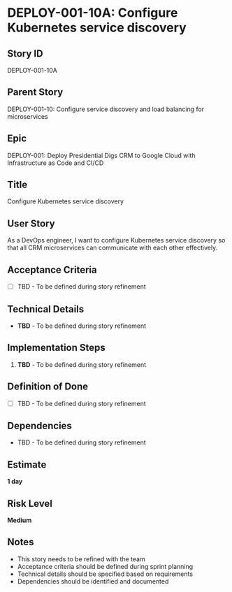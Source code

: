 # DEPLOY-001-10A: Configure Kubernetes service discovery

## Story ID
DEPLOY-001-10A

## Parent Story
DEPLOY-001-10: Configure service discovery and load balancing for microservices

## Epic
DEPLOY-001: Deploy Presidential Digs CRM to Google Cloud with Infrastructure as Code and CI/CD

## Title
Configure Kubernetes service discovery

## User Story
As a DevOps engineer, I want to configure Kubernetes service discovery so that all CRM microservices can communicate with each other effectively.

## Acceptance Criteria
- [ ] TBD - To be defined during story refinement

## Technical Details
- **TBD** - To be defined during story refinement

## Implementation Steps
1. **TBD** - To be defined during story refinement

## Definition of Done
- [ ] TBD - To be defined during story refinement

## Dependencies
- TBD - To be defined during story refinement

## Estimate
**1 day**

## Risk Level
**Medium**

## Notes
- This story needs to be refined with the team
- Acceptance criteria should be defined during sprint planning
- Technical details should be specified based on requirements
- Dependencies should be identified and documented

